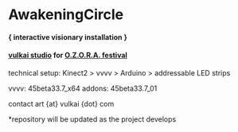 # AwakeningCircle

#### { interactive visionary installation }
#### [vulkai studio](http://www.vulkai.com) for [O.Z.O.R.A. festival](http://www.ozorafestival.eu)

technical setup: Kinect2 > vvvv > Arduino > addressable LED strips

vvvv: 45beta33.7_x64
addons: 45beta33.7_01

contact art {at} vulkai {dot} com

*repository will be updated as the project develops
